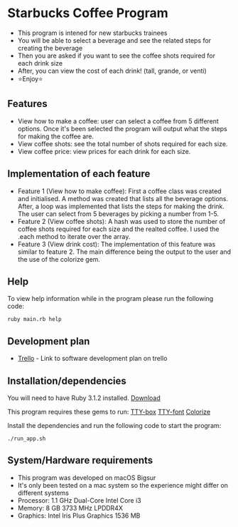 # Starbucks Coffee Program

- This program is intened for new starbucks trainees
- You will be able to select a beverage and see the related steps for creating the beverage 
- Then you are asked if you want to see the coffee shots required for each drink size
- After, you can view the cost of each drink! (tall, grande, or venti)
- ⭐Enjoy⭐

 ## Features

- View how to make a coffee: user can select a coffee from 5 different options. Once it's been selected the program will output what the steps for making the coffee are. 
- View coffee shots: see the total number of shots required for each size.
- View coffee price: view prices for each drink for each size.

## Implementation of each feature

- Feature 1 (View how to make coffee): First a coffee class was created and initialised. A method was created that lists all the beverage options. After, a loop was implemented that lists the steps for making the drink. The user can select from 5 beverages by picking a number from 1-5. 
- Feature 2 (View coffee shots): A hash was used to store the number of coffee shots required for each size and the realted coffee. I used the .each method to iterate over the array.
- Feature 3 (View drink cost): The implementation of this feature was similar to feature 2. The main difference being the output to the user and the use of the colorize gem. 

## Help
To view help information while in the program please run the following code:

```
ruby main.rb help
```

## Development plan

- [Trello](https://trello.com/b/oi5rvE2i/terminal-app-development-plan) - Link to software development plan on trello

## Installation/dependencies 

You will need to have Ruby 3.1.2 installed.
[Download](https://www.ruby-lang.org/en/downloads/)

This program requires these gems to run:
[TTY-box](https://github.com/piotrmurach/tty-box) 
[TTY-font](https://github.com/piotrmurach/tty-font) 
[Colorize](https://github.com/fazibear/colorize) 


Install the dependencies and run the following code to start the program:

```
./run_app.sh
```

## System/Hardware requirements
- This program was developed on macOS Bigsur 
- It's only been tested on a mac system so the experience might differ on different systems 
- Processor: 1.1 GHz Dual-Core Intel Core i3
- Memory: 8 GB 3733 MHz LPDDR4X
- Graphics: Intel Iris Plus Graphics 1536 MB
